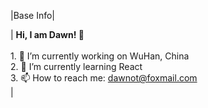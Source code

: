 |Base Info|

| __Hi, I am Dawn! 👋__<br/><br/>1. 🔭 I’m currently working on WuHan, China<br/>2. 🌱 I’m currently learning React<br/>3. 📫 How to reach me: dawnot@foxmail.com<br/>|




